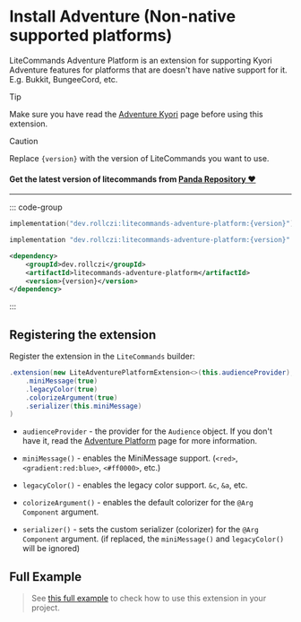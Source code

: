 # Install Adventure (Non-native supported platforms)

LiteCommands Adventure Platform is an extension for supporting Kyori Adventure features
for platforms that are doesn't have native support for it. E.g. Bukkit, BungeeCord, etc.

> [!TIP]
> Make sure you have read the [Adventure Kyori](https://docs.advntr.dev/getting-started.html) page before using this extension.

> [!CAUTION]
> Replace `{version}` with the version of LiteCommands you want to use.

#### Get the latest version of litecommands from [Panda Repository ❤](https://repo.panda-lang.org/#/releases/dev/rollczi/litecommands)

---

::: code-group

```kotlin [Gradle Kotlin]
implementation("dev.rollczi:litecommands-adventure-platform:{version}")
```

```groovy [Gradle Groovy]
implementation "dev.rollczi:litecommands-adventure-platform:{version}"
```

```xml [Maven]
<dependency>
    <groupId>dev.rollczi</groupId>
    <artifactId>litecommands-adventure-platform</artifactId>
    <version>{version}</version>
</dependency>
```

:::

## Registering the extension

Register the extension in the `LiteCommands` builder:

```java
.extension(new LiteAdventurePlatformExtension<>(this.audienceProvider), config -> config
    .miniMessage(true)
    .legacyColor(true)
    .colorizeArgument(true)
    .serializer(this.miniMessage)
)
```

- `audienceProvider` - the provider for the `Audience` object. If you don't have it, read the [Adventure Platform](https://docs.advntr.dev/platform/index.html) page for more information.

- `miniMessage()` - enables the MiniMessage support. (`<red>`, `<gradient:red:blue>`, `<#ff0000>`, etc.)
- `legacyColor()` - enables the legacy color support. `&c`, `&a`, etc.
- `colorizeArgument()` - enables the default colorizer for the `@Arg Component` argument.
- `serializer()` - sets the custom serializer (colorizer) for the `@Arg Component` argument. (if replaced, the `miniMessage()` and `legacyColor()` will be ignored)

## Full Example

> See [this full example](https://github.com/Rollczi/LiteCommands/tree/master/examples/bukkit-adventure-platform)
> to check how to use this extension in your project.
